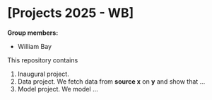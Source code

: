# \[Projects 2025 - WB\]

**Group members:**
- William Bay

This repository contains  
1. Inaugural project. 
2. Data project. We fetch data from **source x** on **y** and show that ...
3. Model project. We model ...
